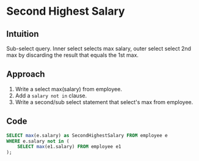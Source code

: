 # Second Highest Salary
## Intuition
Sub-select query. Inner select selects max salary, outer select select 2nd max by discarding the result that equals the 1st max.

## Approach
1. Write a select max(salary) from employee.
2. Add a `salary not in` clause.
3. Write a second/sub select statement that select's max from employee.

## Code
```sql
SELECT max(e.salary) as SecondHighestSalary FROM employee e
WHERE e.salary not in (
    SELECT max(e1.salary) FROM employee e1
);
```